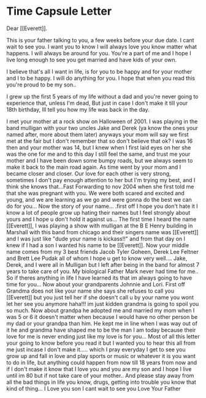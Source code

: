 # Time Capsule Letter

Dear [[Everett]].

This is your father talking to you, a few weeks before your due date. I cant wait to see you. I want you to know I will always love you know matter what happens. I will always be around for you. You're a part of me and I hope I live long enough to see you get married and have kids of your own.

I believe that's all I want in life, is for you to be happy and for your mother and I to be happy. I will do anything for you. I hope that when you read this you're proud to be my son..

I grew up the first 5 years of my life without a dad and you're never going to experience that, unless I'm dead, But just in case I don't make it till your 18th birthday, Ill tell you how my life was back in the day.

I met your mother at a rock show on Halloween of 2001. I was playing in the band mulligan with your two uncles Jake and Derek (ya know the ones your named after, more about them later) anyways your mom will say we first met at the fair but I don't remember that so don't believe that ok? I was 16 then and your mother was 14, but I knew when I first laid eyes on her she was the one for me and to this day I still feel the same, and trust me your mother and I have been down some bumpy roads, but we always seem to make it back to the main road again. As time went by your mom and I became closer and closer. Our love for each other is very strong, sometimes I don't pay enough attention to her but I'm trying my best, and I think she knows that…Fast Forwarding to nov 2004 when she first told me that she was pregnant with you. We were both scared and excited and young, and we are learning as we go and were gonna do the best we can do for you... Now the story of your name... .first off I hope you don't hate it I know a lot of people grow up hating their names but I feel strongly about yours and I hope u don't hold it against us... The first time I heard the name [[Everett]], I was playing a show with mulligan at the B E Henry building in Marshall with this band from chicago and their singers name was [[Everett]] and I was just like "dude your name is kickass!!" and from that day on I knew if I had a son I wanted his name to be [[Everett]]. Now your middle name comes from my 3 best friends Jacob Tyler Goheen, Derek Lee Feltner and Brett Lee Pudak all of whom I hope u get to know very well.... Jake, Derek, and I were all in Mulligan but I left after being in the band for almost 7 years to take care of you. My biological Father Mark never had time for me.. So if theres anything in life I have learned its that im always going to have time for you... Now about your grandparents Johnnie and Lori. First off Grandma does not like your name she says she refuses to call you [[Everett]] but you just tell her if she doesn't call u by your name you wont let her see you anymore haha!!! im just kidden grandma is going to spoil you so much. Now about grandpa he adopted me and married my mom when I was 5 or 6 it doesn't matter when because I would have no other person be my dad or your grandpa than him. He kept me in line when I was way out of it he and grandma have shaped me to be the man I am today because their love for me is never ending just like my love is for you... Most of all this letter your going to know before you read it but I wanted you to hear this all from me just incase I don't make it..... which I pray everyday I get to see you grow up and fall in love and play sports or music or whatever it is you want to do in life, but anything could happen from now till 18 years from now and if I don't make it know that I love you and you are my son and I hope I live until im 80 but if not take care of your mother.. And please stay away from all the bad things in life you know, drugs, getting into trouble you know that kind of thing... I Love you son I cant wait to see you Love Your Father
